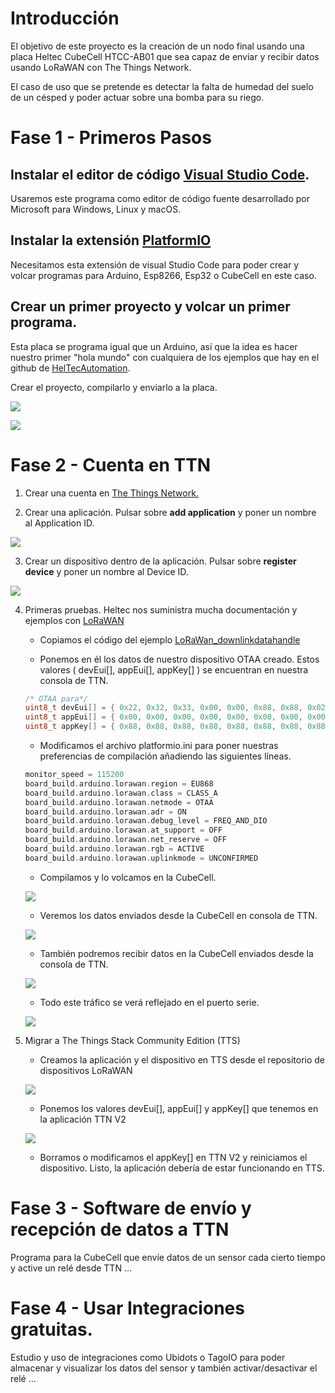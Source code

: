 # Introducción

El objetivo de este proyecto es la creación de un nodo final usando una placa Heltec CubeCell HTCC-AB01 que sea capaz de enviar y recibir datos usando LoRaWAN con The Things Network. 

El caso de uso que se pretende es detectar la falta de humedad del suelo de un césped y poder actuar sobre una bomba para su riego.
 

# Fase 1 - Primeros Pasos 

## Instalar el editor de código [Visual Studio Code](https://code.visualstudio.com/).
Usaremos este programa como editor de código fuente desarrollado por Microsoft para Windows, Linux y macOS. 

## Instalar la extensión [PlatformIO](https://platformio.org/)
Necesitamos esta extensión  de visual Studio Code para poder crear y volcar programas para Arduino, Esp8266, Esp32 o CubeCell en este caso. 

## Crear un primer proyecto y volcar un primer programa.  

Esta placa se programa igual que un Arduino, así que la idea es hacer nuestro primer "hola mundo" con cualquiera de los ejemplos que hay en el github de [HelTecAutomation](https://github.com/HelTecAutomation/CubeCell-Arduino/tree/master/libraries).  

Crear el proyecto, compilarlo y enviarlo a la placa. 

![](capturas/f1_01.png?raw=true)

![](capturas/f1_02.png?raw=true)

# Fase 2 - Cuenta en TTN 

1. Crear una cuenta en [The Things Network.](https://www.thethingsnetwork.org/)

2. Crear una aplicación. Pulsar sobre **add application** y poner un nombre al Application ID.

![](capturas/f1_03.png?raw=true)

3. Crear un dispositivo dentro de la aplicación. Pulsar sobre **register device** y poner un nombre al Device ID.

![](capturas/f1_04.png?raw=true)

4. Primeras pruebas. Heltec nos suministra mucha documentación y ejemplos con [LoRaWAN](https://github.com/HelTecAutomation/CubeCell-Arduino/tree/master/libraries/LoRa/examples/LoRaWAN)

    - Copiamos el código del ejemplo [LoRaWan_downlinkdatahandle](https://github.com/HelTecAutomation/CubeCell-Arduino/blob/master/libraries/LoRa/examples/LoRaWAN/LoRaWan_downlinkdatahandle/LoRaWan_downlinkdatahandle.ino)

    - Ponemos en él los datos de nuestro dispositivo OTAA creado. Estos valores ( devEui[], appEui[], appKey[] ) se encuentran en nuestra consola de TTN. 

    ```c
    /* OTAA para*/
    uint8_t devEui[] = { 0x22, 0x32, 0x33, 0x00, 0x00, 0x88, 0x88, 0x02 };
    uint8_t appEui[] = { 0x00, 0x00, 0x00, 0x00, 0x00, 0x00, 0x00, 0x00 };
    uint8_t appKey[] = { 0x88, 0x88, 0x88, 0x88, 0x88, 0x88, 0x88, 0x88, 0x88, 0x88, 0x88, 0x88, 0x88, 0x88, 0x66, 0x01 };
    ```
    
    - Modificamos el archivo platformio.ini para poner nuestras preferencias de compilación añadiendo las siguientes líneas.

    ```c
    monitor_speed = 115200
    board_build.arduino.lorawan.region = EU868
    board_build.arduino.lorawan.class = CLASS_A
    board_build.arduino.lorawan.netmode = OTAA
    board_build.arduino.lorawan.adr = ON
    board_build.arduino.lorawan.debug_level = FREQ_AND_DIO
    board_build.arduino.lorawan.at_support = OFF
    board_build.arduino.lorawan.net_reserve = OFF
    board_build.arduino.lorawan.rgb = ACTIVE
    board_build.arduino.lorawan.uplinkmode = UNCONFIRMED
     ```
    - Compilamos y lo volcamos en la CubeCell.

    ![](capturas/f2_01.png?raw=true)

    - Veremos los datos enviados desde la CubeCell en consola de TTN.

    ![](capturas/f2_02.png?raw=true)

    - También podremos recibir datos en la CubeCell enviados desde la consola de TTN.

    ![](capturas/f2_03.png?raw=true)

    - Todo este tráfico se verá reflejado en el puerto serie.

    ![](capturas/f2_04.png?raw=true)

5. Migrar a The Things Stack Community Edition (TTS)

    - Creamos la aplicación y el dispositivo en TTS desde el repositorio de dispositivos LoRaWAN 

    ![](capturas/f2_05.png?raw=true)

    - Ponemos los valores devEui[], appEui[] y appKey[] que tenemos en la aplicación TTN V2

    ![](capturas/f2_06.png?raw=true)

    - Borramos o modificamos el appKey[] en TTN V2 y reiniciamos el dispositivo. Listo, la aplicación debería de estar funcionando en TTS.   

# Fase 3 - Software de envío y recepción de datos a TTN 
Programa para la CubeCell que envíe datos de un sensor cada cierto tiempo y active un relé desde TTN ...

# Fase 4 - Usar Integraciones gratuitas. 
Estudio y uso de integraciones como Ubidots o TagoIO para poder almacenar y visualizar los datos del sensor y también activar/desactivar el relé ... 
